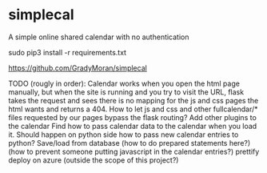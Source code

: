 # simplecal
A simple online shared calendar with no authentication

sudo pip3 install -r requirements.txt

https://github.com/GradyMoran/simplecal

TODO (rougly in order):
Calendar works when you open the html page manually, but when the site is running and you try to visit the URL, flask takes the request and sees there is no mapping for the js and css pages the html wants and returns a 404. How to let js and css and other fullcalendar/\* files requested by our pages bypass the flask routing?
Add other plugins to the calendar
Find how to pass calendar data to the calendar when you load it. Should happen on python side
how to pass new calendar entries to python?
Save/load from database
    (how to do prepared statements here?)
    (how to prevent someone putting javascript in the calendar entries?)
prettify
deploy on azure (outside the scope of this project?)
